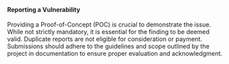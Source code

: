 #### Reporting a Vulnerability

Providing a Proof-of-Concept (POC) is crucial to demonstrate the issue. While not strictly mandatory, it is essential for the finding to be deemed valid. Duplicate reports are not eligible for consideration or payment. Submissions should adhere to the guidelines and scope outlined by the project in documentation to ensure proper evaluation and acknowledgment.
